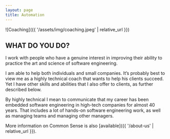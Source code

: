 ```yaml
---
layout: page
title: Automation
---
```


![Coaching]({{ '/assets/img/coaching.jpeg' | relative_url }})

## WHAT DO YOU DO?

I work with people who have a genuine interest in improving their ability to practice the art and science of software engineering.

I am able to help both individuals and small companies. It’s probably best to view me as a highly technical coach that wants to help his clients succeed. Yet I have other skills and abilities that I also offer to clients, as further described below.

By highly technical I mean to communicate that my career has been embedded software engineering in high-tech companies for almost 40 years. That includes a lot of hands-on software engineering work, as well as managing teams and managing other managers.

More information on Common Sense is also [available]({{ '/about-us' | relative_url }}).
